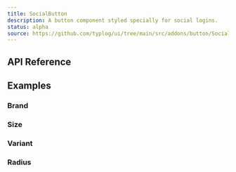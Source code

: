 ```yaml
---
title: SocialButton
description: A button component styled specially for social logins.
status: alpha
source: https://github.com/typlog/ui/tree/main/src/addons/button/SocialButton.vue
---
```


<Example name="social-button/Overview.vue" variant="full" />

## API Reference

<PropsTable name="SocialButton" />

## Examples

### Brand

<Example name="social-button/Brand.vue" />

### Size

<Example name="social-button/Size.vue" />

### Variant

<Example name="social-button/Variant.vue" />

### Radius

<Example name="social-button/Radius.vue" />
